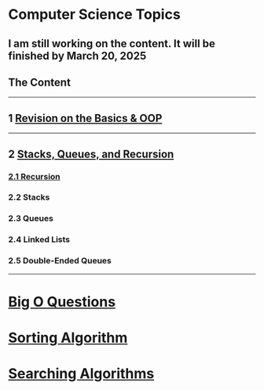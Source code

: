 # **Computer Science Topics**

## I am still working on the content. It will be finished by **March 20, 2025**

## **The Content**
 ****
## **1 [Revision on the Basics & OOP]()**
***
## **2** **[Stacks, Queues, and Recursion]()**
### [2.1 Recursion]()
### 2.2 Stacks
### 2.3 Queues
### 2.4 Linked Lists
### 2.5 Double-Ended Queues
***

# [Big O Questions](https://github.com/AMR-LORD/Algorithms-By-JS/blob/main/Topic%20Discussion/Big%20O/Big%20O%20Questions.md)

# [Sorting Algorithm](https://github.com/AMR-LORD/Algorithms-By-JS/blob/main/Topic%20Discussion/Sorting%20Algorithms/Sorting%20Algorithms.md)
# **[Searching Algorithms](https://github.com/AMR-LORD/Algorithms-By-JS/blob/main/Topic%20Discussion/Searching%20Algorithms/Searching%20Algorithms.md)**

